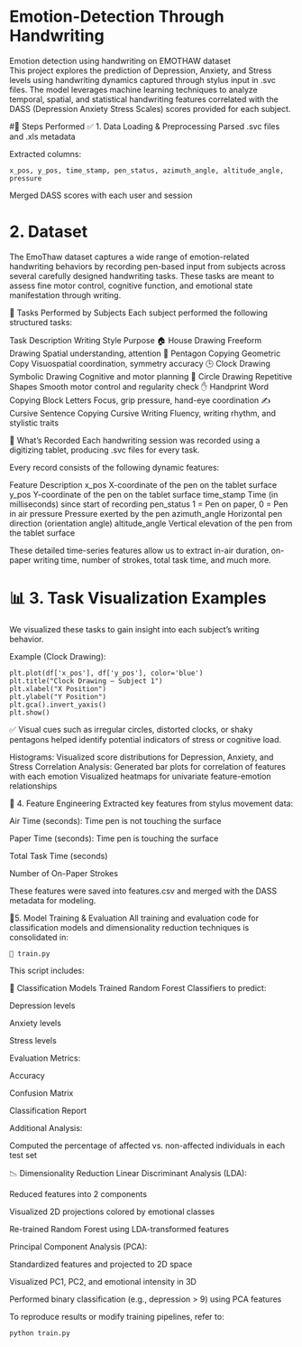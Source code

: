 # Emotion-Detection Through Handwriting
Emotion detection using handwriting on EMOTHAW dataset  
This project explores the prediction of Depression, Anxiety, and Stress levels using handwriting dynamics captured through stylus input in .svc files. The model leverages machine learning techniques to analyze temporal, spatial, and statistical handwriting features correlated with the DASS (Depression Anxiety Stress Scales) scores provided for each subject.

#🔧 Steps Performed
✅ 1. Data Loading & Preprocessing
Parsed .svc files and .xls metadata

Extracted columns:
```
x_pos, y_pos, time_stamp, pen_status, azimuth_angle, altitude_angle, pressure
```
Merged DASS scores with each user and session

# 2. Dataset
The EmoThaw dataset captures a wide range of emotion-related handwriting behaviors by recording pen-based input from subjects across several carefully designed handwriting tasks. These tasks are meant to assess fine motor control, cognitive function, and emotional state manifestation through writing.

🧪 Tasks Performed by Subjects
Each subject performed the following structured tasks:

Task Description	Writing Style	Purpose
🏠 House Drawing	Freeform Drawing	Spatial understanding, attention
🔷 Pentagon Copying	Geometric Copy	Visuospatial coordination, symmetry accuracy
🕒 Clock Drawing	Symbolic Drawing	Cognitive and motor planning
🔴 Circle Drawing	Repetitive Shapes	Smooth motor control and regularity check
✋ Handprint Word Copying	Block Letters	Focus, grip pressure, hand-eye coordination
✍️ Cursive Sentence Copying	Cursive Writing	Fluency, writing rhythm, and stylistic traits

🧾 What’s Recorded
Each handwriting session was recorded using a digitizing tablet, producing .svc files for every task.

Every record consists of the following dynamic features:

Feature	Description
x_pos	X-coordinate of the pen on the tablet surface
y_pos	Y-coordinate of the pen on the tablet surface
time_stamp	Time (in milliseconds) since start of recording
pen_status	1 = Pen on paper, 0 = Pen in air
pressure	Pressure exerted by the pen
azimuth_angle	Horizontal pen direction (orientation angle)
altitude_angle	Vertical elevation of the pen from the tablet surface

These detailed time-series features allow us to extract in-air duration, on-paper writing time, number of strokes, total task time, and much more.

# 📊 3. Task Visualization Examples
We visualized these tasks to gain insight into each subject’s writing behavior.

Example (Clock Drawing):
```
plt.plot(df['x_pos'], df['y_pos'], color='blue')
plt.title("Clock Drawing – Subject 1")
plt.xlabel("X Position")
plt.ylabel("Y Position")
plt.gca().invert_yaxis()
plt.show()
```
✅ Visual cues such as irregular circles, distorted clocks, or shaky pentagons helped identify potential indicators of stress or cognitive load.

Histograms: Visualized score distributions for Depression, Anxiety, and Stress
Correlation Analysis:
Generated bar plots for correlation of features with each emotion
Visualized heatmaps for univariate feature-emotion relationships

🧠 4. Feature Engineering
Extracted key features from stylus movement data:

Air Time (seconds): Time pen is not touching the surface

Paper Time (seconds): Time pen is touching the surface

Total Task Time (seconds)

Number of On-Paper Strokes

These features were saved into features.csv and merged with the DASS metadata for modeling.

🧠5.  Model Training & Evaluation
All training and evaluation code for classification models and dimensionality reduction techniques is consolidated in:
```
📄 train.py
```
This script includes:

🎯 Classification Models
Trained Random Forest Classifiers to predict:

Depression levels

Anxiety levels

Stress levels

Evaluation Metrics:

Accuracy

Confusion Matrix

Classification Report

Additional Analysis:

Computed the percentage of affected vs. non-affected individuals in each test set

📉 Dimensionality Reduction
Linear Discriminant Analysis (LDA):

Reduced features into 2 components

Visualized 2D projections colored by emotional classes

Re-trained Random Forest using LDA-transformed features

Principal Component Analysis (PCA):

Standardized features and projected to 2D space

Visualized PC1, PC2, and emotional intensity in 3D

Performed binary classification (e.g., depression > 9) using PCA features

To reproduce results or modify training pipelines, refer to:
```
python train.py
```

